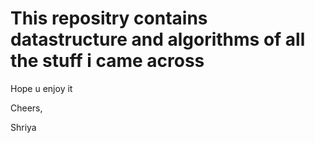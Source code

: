 # This repositry contains datastructure and algorithms of all the stuff i came across
Hope u enjoy it

Cheers,

Shriya
